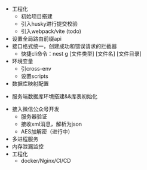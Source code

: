 <!-- OK LIST -->
* 工程化
  * 初始项目搭建
  * 引入husky进行提交校验
  * 引入webpack/vite (todo)
* 设置全局路由前缀api
* 接口格式统一，创建成功和错误请求的拦截器
  * 快捷cli命令：nest g [文件类型] [文件名] [文件目录]
* 环境变量
  * 引cross-env
  * 设置scripts
* 数据库映射配置
<!-- TODO LIST -->
* 服务端数据库环境搭建&&库表初始化
<!-- https://developers.weixin.qq.com/doc/offiaccount/Getting_Started/Getting_Started_Guide.html -->
* 接入微信公众号开发
  * 服务器验证
  * 接收xml消息，解析为json
  * AES加解密（进行中）
* 多进程服务
* 内存泄漏监控
* 工程化
  * docker/Nginx/CI/CD